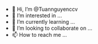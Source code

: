 - 👋 Hi, I’m @Tuannguyenccv
- 👀 I’m interested in ...
- 🌱 I’m currently learning ...
- 💞️ I’m looking to collaborate on ...
- 📫 How to reach me ...

<!---
Tuannguyenccv/Tuannguyenccv is a ✨ special ✨ repository because its `README.md` (this file) appears on your GitHub profile.
You can click the Preview link to take a look at your changes.
--->
